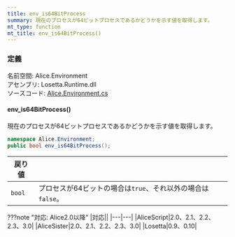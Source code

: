 ```yaml
---
title: env_is64BitProcess
summary: 現在のプロセスが64ビットプロセスであるかどうかを示す値を取得します。
mt_type: function
mt_title: env_is64BitProcess()
---
```

### 定義
名前空間: Alice.Environment<br/>
アセンブリ: Losetta.Runtime.dll<br/>
ソースコード: [Alice.Environment.cs](https://github.com/WSOFT-Project/Losetta/blob/master/Losetta.Runtime/Alice.Environment.cs)

#### env_is64BitProcess()

現在のプロセスが64ビットプロセスであるかどうかを示す値を取得します。

```cs title="AliceScript"
namespace Alice.Environment;
public bool env_is64BitProcess();
```

|戻り値| |
|-|-|
|`bool`|プロセスが64ビットの場合は`true`、それ以外の場合は`false`。|

???note "対応: Alice2.0以降"
    |対応||
    |---|---|
    |AliceScript|2.0、2.1、2.2、2.3、3.0|
    |AliceSister|2.0、2.1、2.2、2.3、3.0|
    |Losetta|0.9、0.10|
